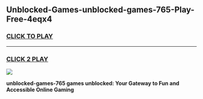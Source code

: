 
## Unblocked-Games-unblocked-games-765-Play-Free-4eqx4
<h3>
<a href="https://premium76.site?title=unblocked-games-765&ref=10A">CLICK TO PLAY</a></h3>
<hr>

<h3>
<a href="https://premium76.site?title=unblocked-games-765&ref=10A">CLICK 2 PLAY</a>
  
</h3>

<a href="https://premium76.site?title=unblocked-games-765&ref=10A"><img src="https://clearcache.store/games.png"></a>


**unblocked-games-765 games unblocked: Your Gateway to Fun and Accessible Online Gaming**
